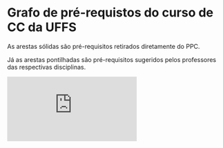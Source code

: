 # Grafo de pré-requistos do curso de CC da UFFS

As arestas sólidas são pré-requisitos retirados diretamente do PPC. 

Já as arestas pontilhadas são pré-requisitos sugeridos pelos professores das respectivas disciplinas.

![alt text](https://github.com/wuerges/pre-requisitos/blob/master/pres.pdf "Grafo")
